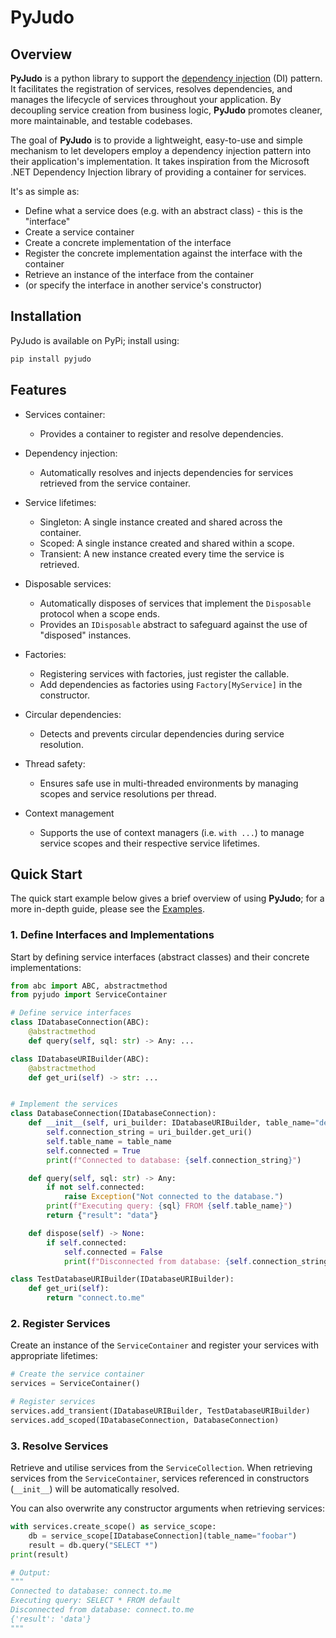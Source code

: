 # PyJudo

## Overview
**PyJudo** is a python library to support the [dependency injection](https://en.wikipedia.org/wiki/Dependency_injection) (DI) pattern. It facilitates the registration of services, resolves dependencies, and manages the lifecycle of services throughout your application. By decoupling service creation from business logic, **PyJudo** promotes cleaner, more maintainable, and testable codebases.

The goal of **PyJudo** is to provide a lightweight, easy-to-use and simple mechanism to let developers employ a dependency injection pattern into their application's implementation. It takes inspiration from the Microsoft .NET Dependency Injection library of providing a container for services.

It's as simple as:
 - Define what a service does (e.g. with an abstract class) - this is the "interface"
 - Create a service container
 - Create a concrete implementation of the interface
 - Register the concrete implementation against the interface with the container
 - Retrieve an instance of the interface from the container
 - (or specify the interface in another service's constructor)
 

## Installation
PyJudo is available on PyPi; install using:
```bash
pip install pyjudo
```

## Features
- Services container:
  - Provides a container to register and resolve dependencies.

- Dependency injection:
  - Automatically resolves and injects dependencies for services retrieved from the service container.

- Service lifetimes:
  - Singleton: A single instance created and shared across the container.
  - Scoped: A single instance created and shared within a scope.
  - Transient: A new instance created every time the service is retrieved.

- Disposable services:
  - Automatically disposes of services that implement the `Disposable` protocol when a scope ends.
  - Provides an `IDisposable` abstract to safeguard against the use of "disposed" instances.

- Factories:
  - Registering services with factories, just register the callable.
  - Add dependencies as factories using `Factory[MyService]` in the constructor.

- Circular dependencies:
  - Detects and prevents circular dependencies during service resolution.

- Thread safety:
  - Ensures safe use in multi-threaded environments by managing scopes and service resolutions per thread.

- Context management
  - Supports the use of context managers (i.e. `with ...`) to manage service scopes and their respective service lifetimes.

## Quick Start
The quick start example below gives a brief overview of using **PyJudo**; for a more in-depth guide, please see the [Examples](examples/).

### 1. Define Interfaces and Implementations
Start by defining service interfaces (abstract classes) and their concrete implementations:

```python
from abc import ABC, abstractmethod
from pyjudo import ServiceContainer

# Define service interfaces
class IDatabaseConnection(ABC):
    @abstractmethod
    def query(self, sql: str) -> Any: ...

class IDatabaseURIBuilder(ABC):
    @abstractmethod
    def get_uri(self) -> str: ...


# Implement the services
class DatabaseConnection(IDatabaseConnection):
    def __init__(self, uri_builder: IDatabaseURIBuilder, table_name="default"):
        self.connection_string = uri_builder.get_uri()
        self.table_name = table_name
        self.connected = True
        print(f"Connected to database: {self.connection_string}")

    def query(self, sql: str) -> Any:
        if not self.connected:
            raise Exception("Not connected to the database.")
        print(f"Executing query: {sql} FROM {self.table_name}")
        return {"result": "data"}

    def dispose(self) -> None:
        if self.connected:
            self.connected = False
            print(f"Disconnected from database: {self.connection_string}")

class TestDatabaseURIBuilder(IDatabaseURIBuilder):
    def get_uri(self):
        return "connect.to.me"
```

### 2. Register Services
Create an instance of the `ServiceContainer` and register your services with appropriate lifetimes:

```python
# Create the service container
services = ServiceContainer()

# Register services
services.add_transient(IDatabaseURIBuilder, TestDatabaseURIBuilder)
services.add_scoped(IDatabaseConnection, DatabaseConnection)
```

### 3. Resolve Services
Retrieve and utilise services from the `ServiceCollection`. When retrieving services from the `ServiceContainer`, services referenced in constructors (`__init__`) will be automatically resolved.  

You can also overwrite any constructor arguments when retrieving services:

```python
with services.create_scope() as service_scope:
    db = service_scope[IDatabaseConnection](table_name="foobar")
    result = db.query("SELECT *")
print(result)

# Output:
"""
Connected to database: connect.to.me
Executing query: SELECT * FROM default
Disconnected from database: connect.to.me
{'result': 'data'}
"""
```
